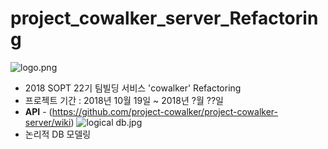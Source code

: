 # project_cowalker_server_Refactoring

![logo.png](https://github.com/project-cowalker/project-cowalker-server/blob/master/img/logo.png)
* 2018 SOPT 22기 팀빌딩 서비스 'cowalker' Refactoring
* 프로젝트 기간 : 2018년 10월 19일 ~ 2018년 ?월 ??일
* **API** - (https://github.com/project-cowalker/project-cowalker-server/wiki)
![logical db.jpg](https://github.com/project-cowalker/project-cowalker-server/blob/master/img/logical%20db.png)
* 논리적 DB 모델링
